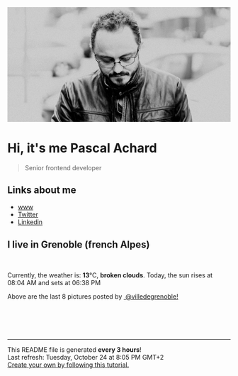 ![Pascal Achard](./images/photo-pascal-achard.jpg)
# Hi, it's me Pascal Achard
> Senior frontend developer

## Links about me
- [www](https://www.pascal-achard.com)
- [Twitter](https://twitter.com/botmaster)
- [Linkedin](http://www.linkedin.com/in/pascal-achard)


## I live in Grenoble (french Alpes)
<img src="https://openweathermap.org/img/wn/04n@2x.png" alt="">

Currently, the weather is: **13**°C, **broken clouds**.
Today, the sun rises at 08:04 AM and sets at 06:38 PM

Above are the last 8 pictures posted by <a href="https://www.instagram.com/villedegrenoble/" target="_blank"><img alt="" src="https://upload.wikimedia.org/wikipedia/commons/thumb/e/e7/Instagram_logo_2016.svg/1024px-Instagram_logo_2016.svg.png" width="20"/> @villedegrenoble!</a>

<p style="display: flex; flex-wrap: wrap; gap: 20px;">
        <img src="https://cdn1.picuki.com/hosted-by-instagram/q/0exhNuNYnjBGZDHIdN5WmL9I2PwkAQ9OKfhSQ7e71yJjMBhsLH6QvJA0mpCl6yRxIwVgFDeSYzxp4YopVFhVCj18OkTbS7WLSjZQ7KiQV+zN0j1j%7C%7CZRllrc3K3cYZnCu88QpOzjYMTIfQeoEH%7C%7Cb2rvUW+%7C%7C7wbTYNpi2TNLxCyQlWotfpUrJy9ZRzt52U1h+189JldAJZ+jtvdBFundPZlTIeAf3+Idp1orN2S%7C%7CkKg8ITub2jymu+H2xkfWx9Ez7RtI7V2dENhhzrdSFlqjH+AZY1LHMRiVbmsSwDlb02sYvwMtlM4bMUuLTiXiACW2E2hjtfwZftgALsSUGImUBRwT2Ej+b3ffZ79sXPBPW5DMvv%7C%7CiXSRbnLRr1DU05XV%7C%7CODA031LuCVMNtTw5lLMvFqgFaj3TOqWr7i21V+AWgc1mevWMAgELuiyqyb4X7U32WM81Jvxg==.jpeg" alt="" width="200"/>
        <img src="https://cdn1.picuki.com/hosted-by-instagram/q/0exhNuNYnjBGZDHIdN5WmL9I2PwkAQ9OKfhSQ7e71yJjMBhsLH6QvJA0mpCl6yRxIwVgFDeSYzxp548tVFpQDD18OU3aSLyOSTZT76uZVOvN1zNv9pdilbY3JXAdYX6p8sAoVwmYdSgIGaYDG7uo%7C%7CesJ+fjrcjcFrjOMNbRKmDdttdCwFahlza4lsfe4kx2xu5xncG114WNxahlw5OLUqQUCSKn5PN1gpKZlR7pCjM4A%7C%7Cb281nT2F2MrNWh8FDSR9IXEi6g8iyDXdzQspjD3F+8EIU8hjl246h1omLp+i9XyJ95E+MZ1nqL9bkdBWmhm+jVBocW+xzTsSUGI%7C%7CgVRwGKOlf7kNPEu+8WgGtKbdI7f7weZXqDhHu5oSiMlOtfkAXD%7C%7CAdeCF%7C%7ClAoKJuG%7C%7Ct%7C%7C7XaN%7C%7Ci+OTOP6yBQ3CzAX1WHYL7QiEd%7C%7Cb+6GnzWTZhmDWolRuxJo=.jpeg" alt="" width="200"/>
        <img src="https://cdn1.picuki.com/hosted-by-instagram/q/0exhNuNYnjBGZDHIdN5WmL9I2PwkAQ9OKftSQ7e71yJjMBhsLH6QvJA0mpCj4yRwKwVlASuRYzxp544iUV1TAj14PkDYSbSNSThV5qufVOjN1zJv8ZJokbYwLHIWZnOo9cUoVAmYdSgIGaYDG7uo%7C%7CesJ+vPucjEHpi2VNrQT9zJBpY6uSKVKz8B13bHR1Bv9vdBhYgJE8VQpMBQhrM7Oqz0YXfm+NMdxs%7C%7CMlC+VCjMkEpensmCG2X2MvbyhBGTOguYrVwr9S1GXXejYH9GmkGpoRHnUZrA2wiA4Qk7RjxZTzBqIr3Po17IH4fTcED3tJhjVPsdK+lCGQPy38mUxanjCD%7C%7CZK3UcwPhZ77C6GUDYL%7C%7ClHT0aZvVIpdNbS4EWe%7C%7CmcFTmd+z7VMdejJ5pUfJ5jlnz%7C%7CwPgIuWnhUEoXG0MvDqIM4F5R6DFxvzxpiE=.jpeg" alt="" width="200"/>
        <img src="https://cdn1.picuki.com/hosted-by-instagram/q/0exhNuNYnjBGZDHIdN5WmL9I2PwkAQ9OKfhSQ7e71yJjMBhsLH6QvJA0mpCl6yRxIwVgFDeSYzxp548iVVVSAz18OU3aSLePSDZT76udXerN0DBu8JNnk7sxKHEXZHKq9sMvXAmYdSgIGaYDG7uo+qhT5aGuO1lQpTb9d7JGmC4E5ZObS6olhMF4pJ2Jg3Tt%7C%7C9k4Ki5e82wzJURmpNTfvGhYEaW+NMB166d1RbMCxMkA%7C%7C6nRlSaHEmw+Jj8uRHagtIj+kOYA2CLYIwcz8mC3YZ4wDnQhuFDuszJ3t4gj1aSNBdxuiekZkIH2bSAEXG428Fk71pu1ynOdV0Gv+0wF6XrlxZ6oQPgVoYP6AverVoP+7Tf0WoHXIJAYUEI9KfTvZQ72OPSVNc8fmY4SSq0d9A6Q0if7S7734wB4AGgSgWfeWMQ=.jpeg" alt="" width="200"/>
        <img src="https://cdn1.picuki.com/hosted-by-instagram/q/0exhNuNYnjBGZDHIdN5WmL9I2PwkAQ9OKfhSQ7e71yJjMBhsLH6QvJA0mpCj4yRwKwVlASuRYzxp5Y8sVVVTCj17Pk3cTbSISj5R6a2RUe2ivDNn9Jdgkb09LHAZY3+p88AtV2CpNWwSDv5PHL%7C%7Clo7gX5vnvbCgAojOMMbBCyQlWotfpUrJy9ZRxt+S4jkja45BsLTNZ5momNkgl7NvTryxYDrmhfMh6pO9xRLQIhIkL7vuopCu7Lm4rbzMvR2jZhYXCoOELhn7iJGYR00i+Y%7C%7CwQd20mzFu+jxwO9IkqhdiDG7w82q4vk4H2bUdBXG9p+kMjxdKyn36dOF+I2WJH8UXH6+q3dPJ1rY3dKf2+Q+Tf1hOTe6CTJ7pkfFcJV%7C%7CKEQkX0BaS1CM5o0IRKQa4bhAfg0VDvMo%7C%7C63yxiDTEX2zbYWcYm.jpeg" alt="" width="200"/>
        <img src="https://cdn1.picuki.com/hosted-by-instagram/q/0exhNuNYnjBGZDHIdN5WmL9I2PwkAQ9OKfhSQ7e71yJjMBhsLH6QvJA0mpCl6yRxIwVgFDeSYzxp5YwuWFxWAj18OULYSryBTDxV7KqcVezN0j1i%7C%7CJRnk781JHcWYneu8MokVAmYdSgIGaYDG7uo+qhT5aGuO1lQpTb9d7JGmC4E5ZObS6olhMF4pJ2Jg3Tt%7C%7C9k4Ki5e82wzJURmpNTfvGhYEaW+NMB166d1RbMCxMkA%7C%7C6nRlSaHEmw+Jj8uTnagtIj+kOYA2BzjUxwf2GaIboMSDnRHu2qijkR3t4gj1aSNBdxuiekZkIH2bSAEXG428Fk71pu1ynOdV0Gv%7C%7CXFr2WTCkrqHdPQht5TUEf2IfYzFyDSSWOPYEo1fTi9eVc3udXzQJcWvEM8fmY4SSq0d8wiToif7S7734wB4AGgSgWfeWMQ=.jpeg" alt="" width="200"/>
        <img src="https://cdn1.picuki.com/hosted-by-instagram/q/0exhNuNYnjBGZDHIdN5WmL9I2PwkAQ9OKfhSQ7e71yJjMBhsLH6QvJA0mpCl6yRxIwVgFDeSYzxp5YwvWVRXAz18OULdTbeJRTxV6auRXOvN0TZk9Zdjlbs2LX0dbHOm8cEoUwmYdSgIGaYDG7uo+qhT5aGuO1lQpTb9d7JGmC4E5ZObS6olhMF4pJ2Jg3Tt%7C%7C9k4Ki5e82wzJURmpNTfvGhYEaW+NMB166d1RbMCxMkA%7C%7C6nRlSaHEmw+Jj8uR3agtIj+kOYA2Bu6TQV12jCTaL1vDnRHhwGTsU93t4gj1aSNBdxuiekZkIH2bSAEXG428Fk71pu1ynOdV0Gv%7C%7CGd27nD27ua1YMokg8bhAd6YeYPO83DKZb%7C%7CHH5YedEorC%7C%7CmHdE6IMtSCN98fmY4SSq0d9HiU0VD7S7734wB4AGgSgWfeWMQ=.jpeg" alt="" width="200"/>
        <img src="https://cdn1.picuki.com/hosted-by-instagram/q/0exhNuNYnjBGZDHIdN5WmL9I2PwkAQ9OKfhSQ7e71yJjMBhsLH6QvJA0mpCj4yRwKwVlASuRYzxp5YktWVpQDT17PkLeSbCLTzZU7KqcVOehvDJh955knb02KHAYYX+q8sElUWCpNWwSDv5PHL%7C%7Clo7gX5vnmbigCpDOMM7ZCyQlWotfpUrJy9ZRxt52U1h+189JldHt1%7C%7CGgeLF11q9PJvjsNTvX9fMh9oLclFPpdxMEL6qHomSa8HyMkfno4KD6chYjAi7NS1XCuSzs7xG6vRPQeIB1KknaivwA9h60W0K6VM6dLn%7C%7Cs8vP32Y1dWXDx8hTVPsbX7lCDPNTfkigVdyz2DkoyQdNwno5bgLf2MZ+LY4DbkX6LMEe9pCVRWLerEQAeKJ9q7DdFmpaZjKttx0liUtgm4Keahj0okVmRpxQuFD61jSvnAnK33pyOG.jpeg" alt="" width="200"/>
</p>

------------
<p>This README file is generated <b>every 3 hours</b>!
    <br />Last refresh: Tuesday, October 24 at 8:05 PM GMT+2
    <br /><a href="https://medium.com/@th.guibert/how-to-create-a-self-updating-readme-md-for-your-github-profile-f8b05744ca91">Create your own by following this tutorial.</a>
</p>
<p><a href="https://github.com/botmaster/botmaster/actions/workflows/main.yaml"><img alt="" src="https://github.com/botmaster/botmaster/actions/workflows/main.yaml/badge.svg" /></a></p>


